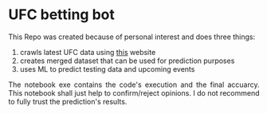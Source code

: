 # UFC betting bot

This Repo was created because of personal interest and does three things:

1.  crawls latest UFC data using [this](http://ufcstats.com/statistics/events/completed) website
2.  creates merged dataset that can be used for prediction purposes
3.  uses ML to predict testing data and upcoming events 

<p align="justify">
The notebook exe contains the code's execution and the final accuarcy. This notebook shall just help to confirm/reject opinions. I do not recommend to fully trust the prediction's results. 
</p>




